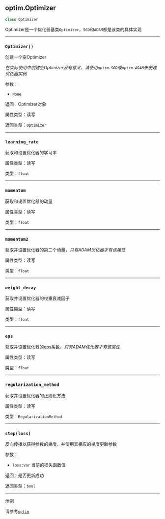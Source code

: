 ## optim.Optimizer

```python
class Optimizer
```
Optimizer是一个优化器基类`Optimizer`，`SGD`和`ADAM`都是该类的具体实现

---
### `Optimizer()`
创建一个空Optimizer

*在实际使用中创建空Optimizer没有意义，请使用`optim.SGD`或`optim.ADAM`来创建优化器实例*

参数：
- `None`

返回：Optimizer对象

属性类型：读写

返回类型：`Optimizer`

---
### `learning_rate`

获取和设置优化器的学习率

属性类型：读写

类型：`float`

---
### `momentum`

获取和设置优化器的动量

属性类型：读写

类型：`float`

---
### `momentum2`

获取并设置优化器的第二个动量，*只有ADAM优化器才有该属性*

属性类型：读写

类型：`float`

---
### `weight_decay`

获取并设置优化器的权重衰减因子

属性类型：读写

类型：`float`

---
### `eps`

获取并设置优化器的eps系数，*只有ADAM优化器才有该属性*

属性类型：读写

类型：`float`

---
### `regularization_method`

获取并设置优化器的正则化方法

属性类型：读写

类型：`RegularizationMethod`

---
### `step(loss)`
反向传播以获得参数的梯度，并使用其相应的梯度更新参数

参数：
- `loss:Var` 当前的损失函数值

返回：是否更新成功

返回类型：`bool`

---
示例

请参考[`optim`](optim.md)